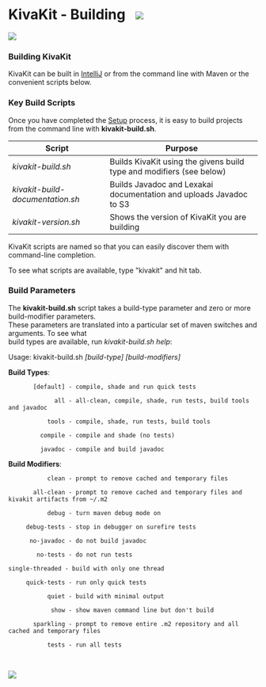 # KivaKit - Building   ![](../../../../kivakit/https://kivakit.org/images/gears-40.png)

![](../../../../kivakit/https://kivakit.org/images/horizontal-line.png)

### Building KivaKit

KivaKit can be built in [IntelliJ](https://www.jetbrains.com/idea/download/) or from the command line with Maven or the convenient scripts
below.

### Key Build Scripts

Once you have completed the [Setup](setup.md) process, it is easy to build projects from the command line with **kivakit-build.sh**.

| Script | Purpose |
|--------|---------|
| *kivakit-build.sh* | Builds KivaKit using the givens build type and modifiers (see below) |  
| *kivakit-build-documentation.sh* | Builds Javadoc and Lexakai documentation and uploads Javadoc to S3 |
| *kivakit-version.sh* | Shows the version of KivaKit you are building |

KivaKit scripts are named so that you can easily discover them with command-line completion.

To see what scripts are available, type "kivakit" and hit tab.

### Build Parameters

The **kivakit-build.sh** script takes a build-type parameter and zero or more build-modifier parameters.  
These parameters are translated into a particular set of maven switches and arguments. To see what  
build types are available, run *kivakit-build.sh help*:

Usage: kivakit-build.sh *[build-type] [build-modifiers]*

**Build Types**:

           [default] - compile, shade and run quick tests

                 all - all-clean, compile, shade, run tests, build tools and javadoc
    
               tools - compile, shade, run tests, build tools
    
             compile - compile and shade (no tests)
    
             javadoc - compile and build javadoc

**Build Modifiers**:

               clean - prompt to remove cached and temporary files
    
           all-clean - prompt to remove cached and temporary files and kivakit artifacts from ~/.m2
    
               debug - turn maven debug mode on
    
         debug-tests - stop in debugger on surefire tests
    
          no-javadoc - do not build javadoc
    
            no-tests - do not run tests
    
    single-threaded - build with only one thread
    
         quick-tests - run only quick tests
    
               quiet - build with minimal output
    
                show - show maven command line but don't build
    
           sparkling - prompt to remove entire .m2 repository and all cached and temporary files
    
               tests - run all tests

<br/> 

![](../../../../kivakit/https://kivakit.org/images/horizontal-line.png)
